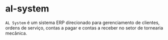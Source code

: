 # al-system
`AL System` é um sistema ERP direcionado para gerenciamento de clientes, ordens de serviço, contas a pagar e contas a receber no setor de tornearia mecânica. 
